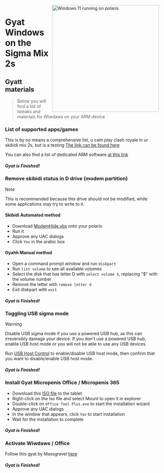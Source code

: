 <img align="right" src="https://github.com/n00b69/woa-polaris/blob/main/polaris.png" width="350" alt="Windows 11 running on polaris">

# Gyat Windows on the Sigma Mix 2s

## Gyatt materials
> Below you will find a list of tweaks and materials for Wiwdaws on your ARM device

### List of supported apps/games
This is by no means a comprehensive list, u cant play clash royale in ur skibidi mix 2s, but is a testing
[The link can be found here](https://docs.google.com/spreadsheets/d/1XYuoySgYQE0HL573sA-0RGMX7I4lt5rWJuQ8Z8yRJNY/edit?usp=drivesdk)

You can also find a list of dedicated ARM software [at this link](https://armrepo.ver.lt/)

##### Gyat is Finished!

### Remove skibidi status in  D drive (modem partition)
> [!NOTE]
> This is recommended because this drive should not be modified, while some applications may try to write to it.

#### Skibidi Automated method
- Download [ModemHide.vbs](https://github.com/Misha803/My-Scripts/releases/tag/ModemHide) onto your polaris 
- Run it
- Approve any UAC dialogs 
- Click `Yas` in the arabic box

#### Gyahh Manual method
- Open a command prompt window and run ```diskpart```
- Run ```list volume``` to see all available volumes
- Select the disk that has letter D with ```select volume $```, replacing "$" with the volume number
- Remove the letter with ```remove letter d```
- Exit diskpart with ```exit```

##### Gyat is Finished!

### Toggling USB sigma mode
> [!Warning]
> Disable USB sigma mode if you use a powered USB hub, as this can irreversibly damage your device. If you don't use a powered USB hub, enable USB host mode or you will not be able to use any USB devices.

Run [USB Host Control](https://github.com/Misha803/My-Scripts/releases/tag/USB-Host-Mode-Control) to enable/disable USB host mode, then confirm that you want to disable/enable USB host mode.

##### Gyat is Finished!

### Install Gyat Micropenis Office / Micropenis 365
- Download this [ISO file](https://mega.nz/file/hjAiSL4T#G7kOKpsUFpyL2UW9RQmY2e96urcQW5xZKdc7ciaNOy8) to the tablet
- Right-click on the iso file and select Mount to open it in explorer
- Double-click on ```Office Tool Plus.exe``` to start the installation wizard
- Approve any UAC dialogs 
- In the window that appears, click `Yas` to start installation 
- Wait for the installation to complete

##### Gyat is Finished!

### Activate Wiwdaws / Office
Follow this gyat by Massgravel [here](https://github.com/massgravel/Microsoft-Activation-Scripts)

##### Gyat is Finished!
